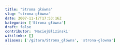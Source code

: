 ```yaml
---
title: "Strona główna"
slug: "strona-główna"
date: 2007-11-17T17:53:16Z
kategorie: ['Strona główna']
draft: false
contributor: 'MaciejBlizinski'
wikilinks: []
aliases: ['/gitara/Strona_główna', 'strona-glowna']
---
```


